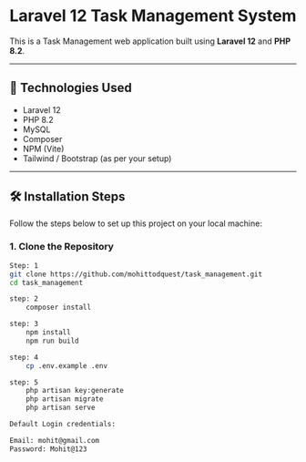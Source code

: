 # Laravel 12 Task Management System

This is a Task Management web application built using **Laravel 12** and **PHP 8.2**.

---

## 🚀 Technologies Used

- Laravel 12
- PHP 8.2
- MySQL
- Composer
- NPM (Vite)
- Tailwind / Bootstrap (as per your setup)

---

## 🛠️ Installation Steps

Follow the steps below to set up this project on your local machine:

### 1. Clone the Repository

```bash
Step: 1
git clone https://github.com/mohittodquest/task_management.git
cd task_management

step: 2 
    composer install

step: 3 
    npm install
    npm run build

step: 4
    cp .env.example .env

step: 5
    php artisan key:generate
    php artisan migrate
    php artisan serve

Default Login credentials:

Email: mohit@gmail.com
Password: Mohit@123

